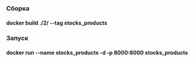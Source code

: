 ### Сборка
#### docker build ./2/ --tag stocks_products

### Запуск
#### docker run --name stocks_products -d -p 8000:8000 stocks_products
